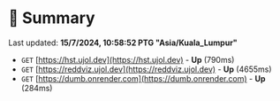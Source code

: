 # 📖 Summary
Last updated: **15/7/2024, 10:58:52 PTG "Asia/Kuala_Lumpur"**

- `GET` [https://hst.ujol.dev](https://hst.ujol.dev) - **Up** (790ms)
- `GET` [https://reddviz.ujol.dev](https://reddviz.ujol.dev) - **Up** (4655ms)
- `GET` [https://dumb.onrender.com](https://dumb.onrender.com) - **Up** (284ms)
